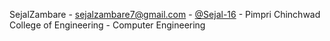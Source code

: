 SejalZambare - sejalzambare7@gmail.com - [@Sejal-16](https://github.com/Sejal-16) - Pimpri Chinchwad College of Engineering - Computer Engineering
